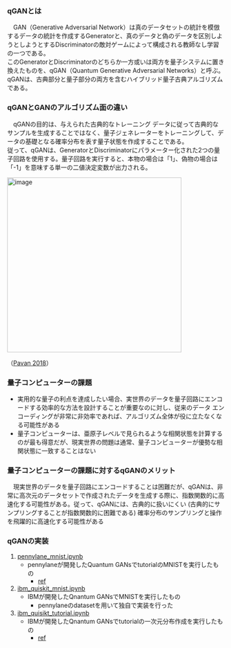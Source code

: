 ### qGANとは
　GAN（Generative Adversarial Network）は真のデータセットの統計を模倣するデータの統計を作成するGeneratorと、真のデータと偽のデータを区別しようとしようとするDiscriminatorの敵対ゲームによって構成される教師なし学習の一つである。
</br>
このGeneratorとDiscriminatorのどちらか一方或いは両方を量子システムに置き換えたものを、qGAN（Quantum Generative Adversarial Networks）と呼ぶ。qGANは、古典部分と量子部分の両方を含むハイブリッド量子古典アルゴリズムである。

### qGANとGANのアルゴリズム面の違い
　qGANの目的は、与えられた古典的なトレーニング データに従って古典的なサンプルを生成することではなく、量子ジェネレーターをトレーニングして、データの基礎となる確率分布を表す量子状態を作成することである。
 </br>
従って、qGANは、GeneratorとDiscriminatorにパラメーター化された2つの量子回路を使用する。量子回路を実行すると、本物の場合は「1」、偽物の場合は「-1」を意味する単一の二値決定変数が出力される。

<img width="404" alt="image" src="https://github.com/wg-quantum/2023-b-07-a/assets/50878026/f1ab9ecd-632a-4165-bc7b-2242bcd5e85a">

（[Pavan  2018](https://pavanjayasinha.medium.com/quantum-generative-adversarial-networks-76243d1c6888)）

### 量子コンピューターの課題
* 実用的な量子の利点を達成したい場合、実世界のデータを量子回路にエンコードする効率的な方法を設計することが重要なのに対し、従来のデータ エンコーディングが非常に非効率であれば、アルゴリズム全体が役に立たなくなる可能性がある
* 量子コンピューターは、亜原子レベルで見られるような相関状態を計算するのが最も得意だが、現実世界の問題は通常、量子コンピューターが優勢な相関状態に一致することはない

### 量子コンピューターの課題に対するqGANのメリット
　現実世界のデータを量子回路にエンコードすることは困難だが、qGANは、非常に高次元のデータセットで作成されたデータを生成する際に、指数関数的に高速化する可能性がある。従って、qGANには、古典的に扱いにくい (古典的にサンプリングすることが指数関数的に困難である) 確率分布のサンプリングと操作を飛躍的に高速化する可能性がある

### qGANの実装
1. [pennylane_mnist.ipynb](https://github.com/wg-quantum/2023-b-07-a/blob/Team_A/src/team_a/1_pennylane_mnist.ipynb)
    * pennylaneが開発したQuantum GANsでtutorialのMNISTを実行したもの
        * [ref](https://pennylane.ai/qml/demos/tutorial_quantum_gans)
2. [ibm_quiskit_mnist.ipynb](https://github.com/wg-quantum/2023-b-07-a/blob/Team_A/src/team_a/2_ibm_quiskit_mnist.ipynb)
    * IBMが開発したQnantum GANsでMNISTを実行したもの
        * pennylaneのdatasetを用いて独自で実装を行った
3. [ibm_quisikt_tutorial.ipynb](https://github.com/wg-quantum/2023-b-07-a/blob/Team_A/src/team_a/3_ibm_quiskit_tutorial.ipynb)
    * IBMが開発したQnantum GANsでtutorialの一次元分布作成を実行したもの
        * [ref](https://qiita.com/ucc_white/items/1fccf6bff9f1f3dc16fa)

